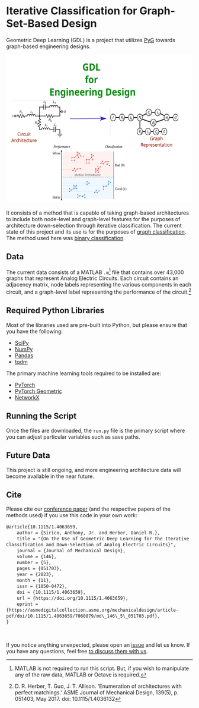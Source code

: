 # Iterative Classification for Graph-Set-Based Design

Geometric Deep Learning (GDL) is a project that utilizes [PyG](https://github.com/pyg-team/pytorch_geometric) towards graph-based engineering designs.

<img src="data/drawing.svg" width="800" height="400">

It consists of a method that is capable of taking graph-based architectures to include both node-level and graph-level features for the purposes of architecture down-selection through iterative classification.
The current state of this project and its use is for the purposes of [graph classification](https://paperswithcode.com/task/graph-classification).
The method used here was [binary classification](https://www.learndatasci.com/glossary/binary-classification/).

## Data
The current data consists of a MATLAB `.m`[^Fn1] file that contains over 43,000 graphs that represent Analog Electric Circuits. 
Each circuit contains an adjacency matrix, node labels representing the various components in each circuit, and a graph-level label representing the performance of the circuit.[^Fn2]

## Required Python Libraries
Most of the libraries used are pre-built into Python, but please ensure that you have the following:
- [SciPy](https://scipy.org/)
- [NumPy](https://numpy.org/)
- [Pandas](https://pandas.pydata.org/)
- [tqdm](https://github.com/tqdm/tqdm)

The primary machine learning tools required to be installed are:
- [PyTorch](https://pytorch.org/)
- [PyTorch Geometric](https://pytorch-geometric.readthedocs.io/en/latest/)
- [NetworkX](https://networkx.org/)

## Running the Script
Once the files are downloaded, the `run.py` file is the primary script where you can adjust particular variables such as save paths.

## Future Data
This project is still ongoing, and more engineering architecture data will become available in the near future.

## Cite
Please cite our [conference paper](https://arxiv.org/abs/2303.09770) (and the respective papers of the methods used) if you use this code in your own work:


```
@article{10.1115/1.4063659,
    author = {Sirico, Anthony, Jr. and Herber, Daniel R.},
    title = "{On the Use of Geometric Deep Learning for the Iterative Classification and Down-Selection of Analog Electric Circuits}",
    journal = {Journal of Mechanical Design},
    volume = {146},
    number = {5},
    pages = {051703},
    year = {2023},
    month = {11},
    issn = {1050-0472},
    doi = {10.1115/1.4063659},
    url = {https://doi.org/10.1115/1.4063659},
    eprint = {https://asmedigitalcollection.asme.org/mechanicaldesign/article-pdf/doi/10.1115/1.4063659/7060879/md\_146\_5\_051703.pdf},
}



```

If you notice anything unexpected, please open an [issue](https://github.com/anthonysirico/GDL-for-Engineering-Design/issues) and let us know.
If you have any questions, feel free [to discuss them with us](https://github.com/anthonysirico/GDL-for-Engineering-Design/discussions).

[^Fn1]: MATLAB is not required to run this script. But, if you wish to manipulate any of the raw data, MATLAB or Octave is required.
[^Fn2]: D. R. Herber, T. Guo, J. T. Allison. 'Enumeration of architectures with perfect matchings.' ASME Journal of Mechanical Design, 139(5), p. 051403, May 2017. doi: 10.1115/1.4036132
